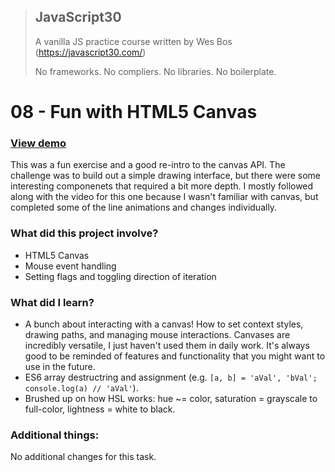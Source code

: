 > ## JavaScript30
> A vanilla JS practice course written by Wes Bos (https://javascript30.com/)
>
> No frameworks. No compliers. No libraries. No boilerplate.

# 08 - Fun with HTML5 Canvas

### [View demo](https://willgorham.github.io/javascript30/08%20-%20Fun%20with%20HTML5%20Canvas/index.html)

This was a fun exercise and a good re-intro to the canvas API. The challenge was to build out a simple drawing interface, but there were some interesting componenets that required a bit more depth. I mostly followed along with the video for this one because I wasn't familiar with canvas, but completed some of the line animations and changes individually.

### What did this project involve?

- HTML5 Canvas
- Mouse event handling
- Setting flags and toggling direction of iteration

### What did I learn?

- A bunch about interacting with a canvas! How to set context styles, drawing paths, and managing mouse interactions. Canvases are incredibly versatile, I just haven't used them in daily work. It's always good to be reminded of features and functionality that you might want to use in the future.
- ES6 array destructring and assignment (e.g. `[a, b] = 'aVal', 'bVal'; console.log(a) // 'aVal'`).
- Brushed up on how HSL works: hue ~= color, saturation = grayscale to full-color, lightness = white to black.

### Additional things:

No additional changes for this task.
